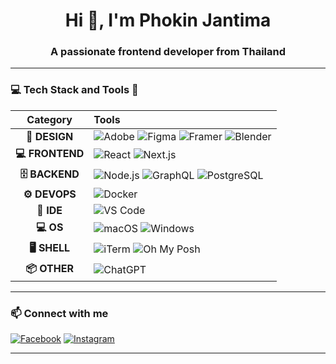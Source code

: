<h1 align="center">Hi 👋, I'm Phokin Jantima</h1>
<h3 align="center">A passionate frontend developer from Thailand</h3>

---

### 💻  Tech Stack and Tools  🧰

| **Category** | **Tools** |
|:--:|:--|
| **🎨 DESIGN** | ![Adobe](https://img.shields.io/badge/-Adobe-%23FF0000?logo=adobe&logoColor=white) ![Figma](https://img.shields.io/badge/-Figma-%2300C4CC?logo=figma&logoColor=white) ![Framer](https://img.shields.io/badge/-Framer-black?logo=framer&logoColor=white) ![Blender](https://img.shields.io/badge/-Blender-%23F5792A?logo=blender&logoColor=white) |
| **💻 FRONTEND** | ![React](https://img.shields.io/badge/-React-%2320232a?logo=react&logoColor=%2361DAFB) ![Next.js](https://img.shields.io/badge/-Next.js-black?logo=next.js) |
| **🗄️ BACKEND** | ![Node.js](https://img.shields.io/badge/-Node.js-%23339933?logo=node.js&logoColor=white) ![GraphQL](https://img.shields.io/badge/-GraphQL-E10098?logo=graphql&logoColor=white) ![PostgreSQL](https://img.shields.io/badge/-PostgreSQL-%23336791?logo=postgresql&logoColor=white) |
| **⚙️ DEVOPS** | ![Docker](https://img.shields.io/badge/-Docker-%232496ED?logo=docker&logoColor=white) |
| **🧠 IDE** | ![VS Code](https://img.shields.io/badge/-VS%20Code-%23007ACC?logo=visual-studio-code&logoColor=white) |
| **💻 OS** | ![macOS](https://img.shields.io/badge/-macOS-%23000000?logo=apple&logoColor=white) ![Windows](https://img.shields.io/badge/-Windows-%230078D6?logo=windows&logoColor=white) |
| **🖥️ SHELL** | ![iTerm](https://img.shields.io/badge/-iTerm2-%23000000?logo=iterm2&logoColor=white) ![Oh My Posh](https://img.shields.io/badge/-Oh%20My%20Posh-%23FBA918?logo=oh-my-posh&logoColor=white) |
| **📦 OTHER** | ![ChatGPT](https://img.shields.io/badge/-ChatGPT-00A67E?logo=openai&logoColor=white) |

---

### 📫 Connect with me

[![Facebook](https://img.shields.io/badge/-Facebook-%231877F2?logo=facebook&logoColor=white)](https://fb.com/phokin4720)
[![Instagram](https://img.shields.io/badge/-Instagram-%23E4405F?logo=instagram&logoColor=white)](https://instagram.com/toey_2216)

---
